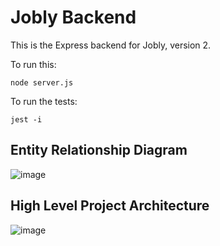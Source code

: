 # Jobly Backend

This is the Express backend for Jobly, version 2.

To run this:

    node server.js
    
To run the tests:

    jest -i

## Entity Relationship Diagram
![image](https://github.com/sgtCrunch/express-jobly/assets/97754938/b5882163-fff7-4561-8bda-4006c72eb4ab)


## High Level Project Architecture
![image](https://github.com/sgtCrunch/express-jobly/assets/97754938/28fe2a77-3f61-4d82-8268-d6ded5ffbdff)
